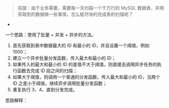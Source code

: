 > 前提：由于业务需要，需要每一天扫描一个千万行的 MySQL 数据表，并用获取到的数据做一些事情，怎么能尽快的完成表的扫描呢？

-
一个思路：使用了批量 + 并发 + 异步的方法。
>
1. 首先获取到表中数据最大的 ID 和最小的 ID，并且设置一个阈值，例如 1000；
2. 建立一个异步批量分发函数，传入最大和最小的 ID；
3. 如果传入的最大和最小的 ID 的差值不大于阈值，则直接去调用异步任务的执行函数去完成 ID 段之间的扫描；
4. 如果大于阈值，则调用一个普通的分发函数，传入最大和最小的 ID，当两个 ID 之差小于阈值，继续异步调用批量分发函数；
5. 重复执行 3、4，直到分发完成。

思路解释：
